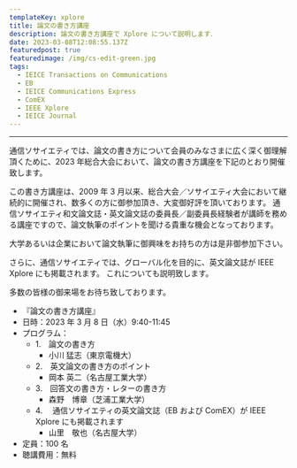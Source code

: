 ```yaml
---
templateKey: xplore
title: 論文の書き方講座
description: 論文の書き方講座で Xplore について説明します．
date: 2023-03-08T12:08:55.137Z
featuredpost: true
featuredimage: /img/cs-edit-green.jpg
tags:
  - IEICE Transactions on Communications
  - EB
  - IEICE Communications Express
  - ComEX
  - IEEE Xplore
  - IEICE Journal
---
```


---

通信ソサイエティでは、論文の書き方について会員のみなさまに広く深く御理解頂くために、2023 年総合大会において、論文の書き方講座を下記のとおり開催致します。

この書き方講座は、2009 年 3 月以来、総合大会／ソサイエティ大会において継続的に開催され、数多くの方に御参加頂き、大変御好評を頂いております。
通信ソサイエティ和文論文誌・英文論文誌の委員長／副委員長経験者が講師を務める講座ですので、論文執筆のポイントを聞ける貴重な機会となっております。

大学あるいは企業において論文執筆に御興味をお持ちの方は是非御参加下さい。

さらに、通信ソサイエティでは、グローバル化を目的に、英文論文誌が IEEE Xplore にも掲載されます。
これについても説明致します。

多数の皆様の御来場をお待ち致しております。

- 『論文の書き方講座』
- 日時：2023 年 3 月 8 日（水）9:40-11:45
- プログラム：
  - 1.　論文の書き方
    - 小川 猛志（東京電機大）
  - 2.　英文論文の書き方のポイント
    - 岡本 英二（名古屋工業大学）
  - 3.　回答文の書き方・レターの書き方
    - 森野　博章（芝浦工業大学）
  - 4.　 通信ソサイエティの英文論文誌（EB および ComEX）が IEEE Xplore にも掲載されます
    - 山里　敬也（名古屋大学）
- 定員：100 名
- 聴講費用：無料
